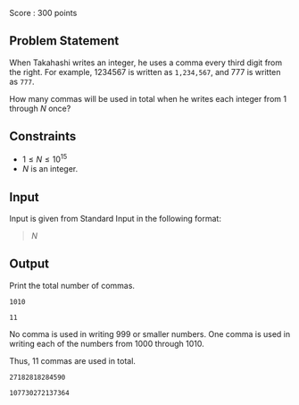 Score : $300$ points

## Problem Statement

When Takahashi writes an integer, he uses a comma every third digit from the right. For example, $1234567$ is written as `1,234,567`, and $777$ is written as `777`.

How many commas will be used in total when he writes each integer from $1$ through $N$ once?

## Constraints

- $1 \leq N \leq 10^{15}$
- $N$ is an integer.

## Input

Input is given from Standard Input in the following format:

> $N$

## Output

Print the total number of commas.

```input1
1010
```

```output1
11
```

No comma is used in writing $999$ or smaller numbers. One comma is used in writing each of the numbers from $1000$ through $1010$.

Thus, $11$ commas are used in total.

```input2
27182818284590
```

```output2
107730272137364
```